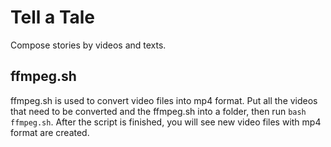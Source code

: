 # Tell a Tale
Compose stories by videos and texts.

## ffmpeg.sh
ffmpeg.sh is used to convert video files into mp4 format.
Put all the videos that need to be converted and the ffmpeg.sh into a folder, then run ```bash ffmpeg.sh```. After the script is finished, you will see new video files with mp4 format are created.
